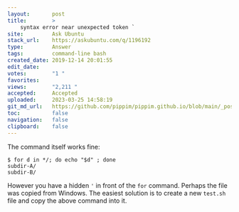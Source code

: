 ```yaml
---
layout:       post
title:        >
    syntax error near unexpected token `
site:         Ask Ubuntu
stack_url:    https://askubuntu.com/q/1196192
type:         Answer
tags:         command-line bash
created_date: 2019-12-14 20:01:55
edit_date:    
votes:        "1 "
favorites:    
views:        "2,211 "
accepted:     Accepted
uploaded:     2023-03-25 14:58:19
git_md_url:   https://github.com/pippim/pippim.github.io/blob/main/_posts/2019/2019-12-14-syntax-error-near-unexpected-token-_.md
toc:          false
navigation:   false
clipboard:    false
---
```


The command itself works fine:

``` 
$ for d in */; do echo "$d" ; done
subdir-A/
subdir-B/
```

However you have a hidden `'` in front of the `for` command. Perhaps the file was copied from Windows. The easiest solution is to create a new `test.sh` file and copy the above command into it.

